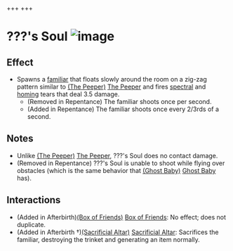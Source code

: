 +++
+++

 # ???'s Soul ![image](/image/%3F%3F%3F%27s_Soul.png) 

Effect
--------


* Spawns a [familiar](/wiki/Familiar "Familiar") that floats slowly around the room on a zig-zag pattern similar to [(The Peeper)](/wiki/The_Peeper "The Peeper") [The Peeper](/wiki/The_Peeper "The Peeper") and fires [spectral](/wiki/Spectral_tears "Spectral tears") and [homing](/wiki/Homing_tears "Homing tears") tears that deal 3.5 damage.
	+ (Removed in Repentance) The familiar shoots once per second.
	+ (Added in Repentance) The familiar shoots once every 2/3rds of a second.


Notes
-------


* Unlike [(The Peeper)](/wiki/The_Peeper "The Peeper") [The Peeper](/wiki/The_Peeper "The Peeper"), ???'s Soul does no contact damage.
* (Removed in Repentance) ???'s Soul is unable to shoot while flying over obstacles (which is the same behavior that [(Ghost Baby)](/wiki/Ghost_Baby "Ghost Baby") [Ghost Baby](/wiki/Ghost_Baby "Ghost Baby") has).


Interactions
--------------


* (Added in Afterbirth)[(Box of Friends)](/wiki/Box_of_Friends "Box of Friends") [Box of Friends](/wiki/Box_of_Friends "Box of Friends"): No effect; does not duplicate.
* (Added in Afterbirth †)[(Sacrificial Altar)](/wiki/Sacrificial_Altar "Sacrificial Altar") [Sacrificial Altar](/wiki/Sacrificial_Altar "Sacrificial Altar"): Sacrifices the familiar, destroying the trinket and generating an item normally.


